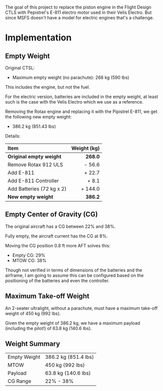 The goal of this project to replace the piston engine in the Flight Design CTLS with Pepistrel's E-811 electro motor used in their Velis Electro. But since MSFS doesn't have a model for electric engines that's a challenge.

# Implementation

## Empty Weight

Original CTSL:

* Maximum empty weight (no parachute): 268 kg (590 lbs)

This includes the engine, but not the fuel.

For the electric version, batteries are included in the empty weight, at least such is the case with the Velis Electro which we use as a reference.

Removing the Rotax engine and replacing it with the Pipistrel E-811, we get the following new empty weight:

* 386.2 kg (851.43 lbs)

Details:

| Item                       | Weight (kg)  |
| :------------------------- |-------------:|
| **Original empty weight**  | **268.0**    |
| Remove Rotax 912 ULS       | - 56.6       |
| Add E-811                  | + 22.7       |
| Add E-811 Controller       | + 8.1        |
| Add Batteries (72 kg x 2)  | + 144.0      |
| **New empty weight**       | **386.2**    |

## Empty Center of Gravity (CG)

The original aircraft has a CG between 22% and 38%.

Fully empty, the aircraft current has the CG at 8%.

Moving the CG position 0.8 ft more AFT solves this:

* Empty CG: 29%
* MTOW CG: 38%

Though not verified in terms of dimensions of the batteries and the airframe, I am going to assume this can be configured based on the positioning of the batteries and even the controller.

## Maximum Take-off Weight

An 2-seater ultralight, without a parachute, must have a maximum take-off weight of 450 kg (992 lbs).

Given the empty weight of 386.2 kg, we have a maximum payload (including the pilot!) of 63.8 kg (140.6 lbs).

## Weight Summary

|              |                            |
| -------------|----------------------------|
| Empty Weight | 386.2 kg (851.4 lbs)       |
| MTOW         | 450 kg (992 lbs)           |
| Payload      | 63.8 kg (140.6 lbs)        |
| CG Range     | 22% - 38%                  |


